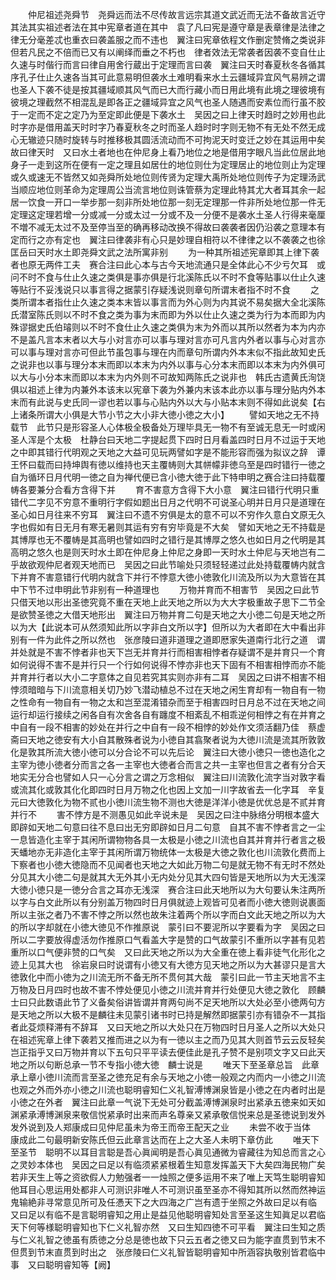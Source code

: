 <!-- { "loadSidebar": true } -->
　　仲尼祖述尧舜节　尧舜远而法不尽传故言远宗其道文武近而无法不备故言近守其法其实祖述者法在其中宪章者道在其中　袁了凡曰宪是遵守章是表章律是法律之律无分毫差忒也重衣曰袭盖服之而不违也　翼注曰宪章依程文作删定赞脩之类说非但若凡民之不倍而已又有以阐绎而垂之不朽也　律者效法无常袭者因袭不变自仕止久速与时偕行而言曰律自用舍行蔵出于定理而言曰袭　翼注曰天时春夏秋冬各循其序孔子仕止久速各当其可此意易明但袭水土难明看来水土云疆域异宜风气易辨之谓也圣人下袭不徒是按其疆域顺其风气而已大而行藏小而日用此境有此境之理彼境有彼境之理截然不相混乱是即各正之疆域异宜之风气也圣人随遇而安素位而行虽不胶于一定而不定之定乃为至定即此便是下袭水土　吴因之曰上律天时趋时之妙用也此时字亦是借用盖天时时字乃春夏秋冬之时而圣人趋时时字则无物不有无处不然无成心无辙迹只随时旋转与时推移极其圆活流动而不可拘泥天时变迁之妙在其运用中矣故曰律天时　又曰水土者地也在仲尼身上看乃地位之地是借用字眼凡当此位居此地身子一走到这所在便有一定之理且如居仕的地位则仕为定理居止的地位则止为定理或久或速无不皆然又如尧舜所处地位则传贤为定理大禹所处地位则传子为定理汤武当顺应地位则革命为定理周公当流言地位则诛管蔡为定理此特其尤大者耳其余一起居一饮食一开口一举步那一刻非所处地位那一刻无定理那一件非所处地位那一件无定理这定理若增一分或减一分或太过一分或不及一分便不是袭水土圣人行得来毫厘不増不减无太过不及至停当至的确再移动改换不得故曰袭袭者因仍沿袭之意理本有定而行之亦有定也　翼注曰律袭非有心只是妙理自相符以不律律之以不袭袭之也徐匡岳曰天时水土即尧舜文武之法所寓非别
　　为一种其所祖述宪章即其上律下袭者也原无两件工夫　赛合注曰此心本与古今天地流通只是全体此心不少亏欠耳　或问不时不食与仕止久速之类俱是事亦俱是行北溪陈氏以不时不食等贴事以仕止久速等贴行不妥浅说只以事言得之据蒙引存疑浅说则章句所谓末者指不时不食
　　之类所谓本者指仕止久速之类本末皆以事言而为外心则为内其说不易矣据大全北溪陈氏潜室陈氏则以不时不食之类为事为末而即为外以仕止久速之类为行为本而即为内殊谬据史氏伯璿则以不时不食仕止久速之类俱为末为外而以其所以然者为本为内亦不是盖凡言本末者以大与小对言亦可以事与理对言亦可凡言内外者以事与心对言亦可以事与理对言亦可但此节虽包事与理在内而章句所谓内外本末似不指此故知史氏之说非也以事与理分本末而即以本末为内外以事与心分本末而即以本末为内外俱可以大与小分本末而即以本末为内外则不可故知两陈氏之说非也　韩氏古遗黄氏洵饶俱以祖述上律为内兼外本该末以宪章下袭为外兼内末该本此亦以事与理分贴内外本末而有此说与史氏同一谬也若以事与心贴内外以大与小贴本末则不得如此说矣【右上诸条所谓大小俱是大节小节之大小非大徳小徳之大小】
　　譬如天地之无不持载节　此节只是形容圣人心体极全极备处万理毕具无一物不有至诚无息无一时或闲圣人浑是个太极　杜静台曰天地二字提起贯下四时日月看盖四时日月不过运于天地之中即其错行代明观之天地之大益可见玩两譬如字是不能形容而强为拟议之辞　谭王怀曰载而曰持坤舆有徳以维持也天主覆帱则大其帡幪非徳乌至是四时错行一徳之自为循环日月代明一徳之自为禅代便已含小徳大徳于此下特申明之赛合注曰持载覆帱各要兼分合看方含得下并
　　育不害意方含得下大小意　翼注曰错行代明只重错代二字见不穷意不重明行字假如题出日月之代明不可说圣心明并日月只是道理在圣心如日月往来不穷耳　翼注曰不遗不穷俱是太的意不可以不穷作久意白文原无久字也假如有日无月有寒无暑则其运有穷有穷毕竟是不大矣　譬如天地之无不持载是其博厚也无不覆帱是其高明也譬如四时之错行是其博厚之悠久也如日月之代明是其高明之悠久也是则天时水土即在仲尼身上仲尼之身即一天时水土仲尼与天地岂有二乎故欲观仲尼者观天地而已　吴因之曰此节喻处只须轻轻递过此处持载覆帱内就含下并育不害意错行代明内就含下并行不悖意大徳小徳敦化川流及所以为大意皆在其中下节不过申明此节非别有一种道理也
　　万物并育而不相害节　吴因之曰此节只借天地以形出圣徳究竟不重在天地上此天地之所以为大大字极重故子思下二节全是欲赞圣徳之大借天地形出　翼注曰万物并育二句是天地之大小徳二句是天地之所以为大【此说本可从然须知此所以字非白文所以字】但所以为大者即在大中看出非别有一件为此件之所以然也　张彦陵曰道非道理之道即厯家失道南行北行之道　谓并处就是不害不悖者非也天下岂无并育并行而相害相悖者存疑谓不是并育只一个育如何说得不害不是并行只一个行如何说得不悖亦非也天下固有不相害相悖而亦不能并育并行者以大小二字意体之自见若究其实则亦非有二耳　吴因之曰讲不相害不相悖须暗暗与下川流意相关切乃妙飞潜动植总不过在天地之闲生育却有一物自有一物之性命有一物自有一物之太和岂至混淆错杂而至于相害四时日月总不过在天地之间运行却运行接续之闲各自有次舍各自有躔度不相紊乱不相乖逆何相悖之有在并育之中自有一段不相害的妙处在并行之中自有一段不相悖的妙处作文须活翻乃佳　蔡虚斋曰天地之徳安有大小自其散殊者说为小徳自其翕聚者说为大徳川流是流其所敦敦化是敦其所流大徳小徳可以分合论不可以先后论　翼注曰大徳小徳只一徳也造化之主宰为徳小徳者分而言之各一主宰也大徳者合而言之共一主宰也但言之者有分合天地实无分合也譬如人只一心分言之谓之万念相似　翼注曰川流敦化流字当对敦字看或流其化或敦其化化即四时日月万物之化也因上文加一川字故省去一化字耳　辛复元曰大徳敦化为物不贰也小徳川流生物不测也大徳是洋洋小徳是优优总是不贰并育并行不
　　害不悖方是不测愚见如此辛说未是　吴因之曰注中脉络分明根本盛大即辟如天地二句意曰往不息曰出无穷即辟如日月二句意　自其不害不悖者言之一尘一息皆造化主宰于其闲所谓物物各具一太极是小徳之川流也自其并育并行者言之极天蟠地亦无非造化主宰于其闲所谓万物统体一太极是大徳之敦化也川流敦化费而上下察者也小徳大徳隐而不见闻者也天地之大如此万物二句是就无物不有无时不然处分见其大小徳二句是就其大无外其小无内处分见其大四句皆是天地所以为大无浅深大徳小徳只是一徳分合言之耳亦无浅深　赛合注曰此天地所以为大句要认朱注两所以字与白文此所以有分别盖万物四时日月俱就迹上观皆可见者而小徳大徳则说裹面所以主张之者乃不害不悖之所以然也故朱注着两个所以字而白文此天地之所以为大的所以字却就在小徳大徳见不作推原说　蒙引曰不要泥所以字要看为字　吴因之曰所以二字要放得虚活勿作推原口气看盖大字是赞的口气故蒙引不重所以字甚有见若重所以口气便非赞的口气矣　又曰此天地之所以为大全重在徳上看非徒气化形化之迹上见其大也　徐岩泉曰时说谓有小徳又有大徳方见天地之所以为大甚谬只是言大徳敦化中而小徳为之川流无所不备无所不贯何其大哉　蒙引曰此一节主天地言不主万物及日月四时也故不害不悖处便见小徳之川流并育并行处便见大徳之敦化　顾麟士曰只此数语此节了义备矣俗讲皆谓并育两句尚不足天地所以大处必至小徳两句方是天地之所以大极不是麟往未见蒙引诸书时已持是解然即据蒙引亦有错杂不一其指者此芟烦释滞有不辞耳　又曰天地之所以大处只在万物四时日月圣人之所以大处只在祖述宪章上律下袭若又推而进之以为有一徳以主之而乃见其大则首节云云反轻矣岂正指乎又曰万物并育以下五句只平平读去便佳此是孔子赞不是别项文字又曰此天地之所以句断总承一节不专指小徳大徳　麟士说是
　　唯天下至圣章总旨　此章承上章小徳川流而言至圣之徳充足有余与天地之小徳一般观之内而内一小徳之川流也观之外而外亦小徳之川流也聪明睿知仁义礼智溥博渊泉皆是小徳之在内者时出是小徳之在外者　翼注曰此章一气说下无处可分截盖溥博渊泉时出紧承五徳来如天如渊紧承溥博渊泉来敬信悦紧承时出来而声名尊亲又紧承敬信悦来总是圣徳说到发外发外说到及人郑康成曰见仲尼虽未为帝王而帝王配天之业
　　未尝不收于当体　康成此二句最明新安陈氏但云此章言达而在上之大圣人未明下章仿此
　　唯天下至圣节　聪明不以耳目言聪是吾心眞闻明是吾心眞见通微为睿藏往为知总而言之心之灵妙本体也　吴因之曰足以有临须紧紧根着生知意发挥盖天下大矣四海民物广矣若非天生上等之资欲假人力勉强者一一烛照之便多运用不来了唯上天笃生聪明睿知他耳目心思运用处都非人可测识非唯人不可测识虽至圣亦不得知其所以然而然神运鬼输絶非寻常意见所可及任慿天下之大四海之广岂有遗于坐照之外故曰足以有临　又曰足以有临不是言聪明睿知之用止是益见他聪明睿知处言至圣这生知眞足以君临天下何等様聪明睿知也下仁义礼智亦然　又曰生知四徳不可平看　翼注曰生知之质与仁义礼智之徳虽有质徳之分总是徳也故下只云五者之徳又曰为能字直贯到节末不但贯到节末直贯到时出之　张彦陵曰仁义礼智皆聪明睿知中所涵容执敬别皆君临中事　又曰聪明睿知等【阙】

























